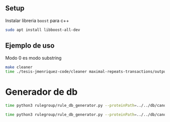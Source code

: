 ## Setup

Instalar libreria `boost` para c++

```bash
sudo apt install libboost-all-dev
```



## Ejemplo de uso

Modo 0 es modo substring

```bash
make cleaner
time ./tesis-jmenriquez-code/cleaner maximal-repeats-transactions/output/transactions.csv 0 cleaned_0_transactions.csv
```



# Generador de db

```bash
time python3 rulegroup/rule_db_generator.py --proteinPath=../../db/canonicalFamilyDataset/familyDataset/TPR1/ --ruleFile=../output/simplified_rules/TPR1_len4_ALL_sub_s0.015_c0.75..txt
```

```bash
time python3 rulegroup/rule_db_generator.py --proteinPath=../../db/canonicalFamilyDataset/familyDataset/NEWAnk/ --ruleFile=../output/simplified_rules/NEWAnk_len4_ALL_sub_s0.02_c0.9..txt 
```